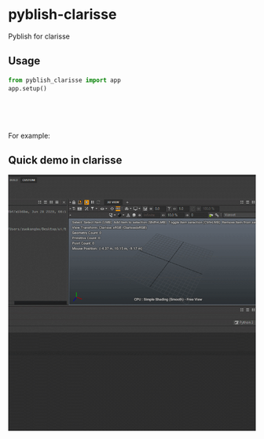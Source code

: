 
<!--
 * @Author: zuokangbo
 * @Date: 2021-05-16 14:33:14
-->
pyblish-clarisse
==============
Pyblish for clarisse


Usage
----------------

```python
from pyblish_clarisse import app
app.setup()
```

<br>
<br>
<br>

For example:


Quick demo in clarisse
--------------------
![demo.gif](./doc/demo.gif)